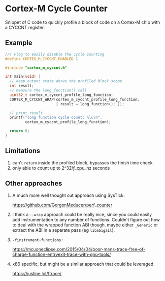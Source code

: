 # Cortex-M Cycle Counter

Snippet of C code to quickly profile a block of code on a Cortex-M chip with a
CYCCNT register.

## Example

```c
//! Flag to easily disable the cycle counting
#define CORTEX_M_CYCCNT_ENABLED 1

#include "cortex_m_cyccnt.h"

int main(void) {
  // keep output state above the profiled block scope
  int result;
  // measure the long_function() call
  uint32_t cortex_m_cyccnt_profile_long_function;
  CORTEX_M_CYCCNT_WRAP(cortex_m_cyccnt_profile_long_function,
                       { result = long_function(); });

  // print result
  printf("long function cycle count: %lu\n",
         cortex_m_cyccnt_profile_long_function);

  return 0;
}
```

## Limitations

1. can't `return` inside the profiled block, bypasses the finish time check
2. only able to count up to 2^32/ƒ_cpu_hz seconds

## Other approaches

1. A much more well thought out approach using SysTick:

   https://github.com/GorgonMeducer/perf_counter

2. I think a `--wrap` approach could be really nice, since you could easily add
   instrumentation to any number of functions. Couldn't figure out how to deal with
   the wrapped function ABI though, maybe either `_Generic` or extract the ABI in a
   separate pass (eg `libabigail`).

3. `-finstrument-functions` :

   https://mcuoneclipse.com/2015/04/04/poor-mans-trace-free-of-charge-function-entryexit-trace-with-gnu-tools/
   
4. x86 specific, but might be a similar approach that could be leveraged:

   https://justine.lol/ftrace/

